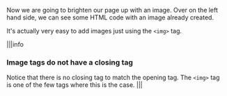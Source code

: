 Now we are going to brighten our page up with an image. Over on the left hand side, we can see some HTML code with an image already created.

It's actually very easy to add images just using the `<img>` tag. 

|||info
### Image tags do not have a closing tag
Notice that there is no closing tag to match the opening tag. The `<img>` tag is one of the few tags where this is the case.
|||


